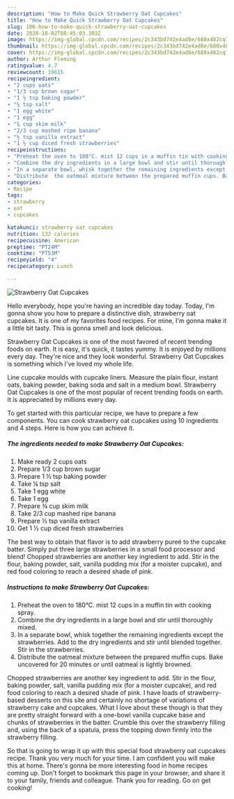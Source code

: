 ```yaml
---
description: "How to Make Quick Strawberry Oat Cupcakes"
title: "How to Make Quick Strawberry Oat Cupcakes"
slug: 106-how-to-make-quick-strawberry-oat-cupcakes
date: 2020-10-02T08:45:03.303Z
image: https://img-global.cpcdn.com/recipes/2c343bd742e4ad8e/680x482cq70/strawberry-oat-cupcakes-recipe-main-photo.jpg
thumbnail: https://img-global.cpcdn.com/recipes/2c343bd742e4ad8e/680x482cq70/strawberry-oat-cupcakes-recipe-main-photo.jpg
cover: https://img-global.cpcdn.com/recipes/2c343bd742e4ad8e/680x482cq70/strawberry-oat-cupcakes-recipe-main-photo.jpg
author: Arthur Fleming
ratingvalue: 4.7
reviewcount: 19615
recipeingredient:
- "2 cups oats"
- "1/3 cup brown sugar"
- "1 ½ tsp baking powder"
- "¼ tsp salt"
- "1 egg white"
- "1 egg"
- "¾ cup skim milk"
- "2/3 cup mashed ripe banana"
- "½ tsp vanilla extract"
- "1 ½ cup diced fresh strawberries"
recipeinstructions:
- "Preheat the oven to 180°C. mist 12 cups in a muffin tin with cooking spray."
- "Combine the dry ingredients in a large bowl and stir until thoroughly mixed."
- "In a separate bowl, whisk together the remaining ingredients except the strawberries. Add to the dry ingredients and stir until blended together. Stir in the strawberries."
- "Distribute  the oatmeal mixture between the prepared muffin cups. Bake uncovered for 20 minutes or until oatmeal is lightly browned."
categories:
- Recipe
tags:
- strawberry
- oat
- cupcakes

katakunci: strawberry oat cupcakes 
nutrition: 132 calories
recipecuisine: American
preptime: "PT24M"
cooktime: "PT53M"
recipeyield: "4"
recipecategory: Lunch

---
```



![Strawberry Oat Cupcakes](https://img-global.cpcdn.com/recipes/2c343bd742e4ad8e/680x482cq70/strawberry-oat-cupcakes-recipe-main-photo.jpg)

Hello everybody, hope you're having an incredible day today. Today, I'm gonna show you how to prepare a distinctive dish, strawberry oat cupcakes. It is one of my favorites food recipes. For mine, I'm gonna make it a little bit tasty. This is gonna smell and look delicious.

Strawberry Oat Cupcakes is one of the most favored of recent trending foods on earth. It is easy, it's quick, it tastes yummy. It is enjoyed by millions every day. They're nice and they look wonderful. Strawberry Oat Cupcakes is something which I've loved my whole life.

Line cupcake moulds with cupcake liners. Measure the plain flour, instant oats, baking powder, baking soda and salt in a medium bowl. Strawberry Oat Cupcakes is one of the most popular of recent trending foods on earth. It is appreciated by millions every day.


To get started with this particular recipe, we have to prepare a few components. You can cook strawberry oat cupcakes using 10 ingredients and 4 steps. Here is how you can achieve it.

<!--inarticleads1-->

##### The ingredients needed to make Strawberry Oat Cupcakes:

1. Make ready 2 cups oats
1. Prepare 1/3 cup brown sugar
1. Prepare 1 ½ tsp baking powder
1. Take ¼ tsp salt
1. Take 1 egg white
1. Take 1 egg
1. Prepare ¾ cup skim milk
1. Take 2/3 cup mashed ripe banana
1. Prepare ½ tsp vanilla extract
1. Get 1 ½ cup diced fresh strawberries


The best way to obtain that flavor is to add strawberry pureé to the cupcake batter. Simply put three large strawberries in a small food processor and blend! Chopped strawberries are another key ingredient to add. Stir in the flour, baking powder, salt, vanilla pudding mix (for a moister cupcake), and red food coloring to reach a desired shade of pink. 

<!--inarticleads2-->

##### Instructions to make Strawberry Oat Cupcakes:

1. Preheat the oven to 180°C. mist 12 cups in a muffin tin with cooking spray.
1. Combine the dry ingredients in a large bowl and stir until thoroughly mixed.
1. In a separate bowl, whisk together the remaining ingredients except the strawberries. Add to the dry ingredients and stir until blended together. Stir in the strawberries.
1. Distribute  the oatmeal mixture between the prepared muffin cups. Bake uncovered for 20 minutes or until oatmeal is lightly browned.


Chopped strawberries are another key ingredient to add. Stir in the flour, baking powder, salt, vanilla pudding mix (for a moister cupcake), and red food coloring to reach a desired shade of pink. I have loads of strawberry-based desserts on this site and certainly no shortage of variations of strawberry cake and cupcakes. What I love about these though is that they are pretty straight forward with a one-bowl vanilla cupcake base and chunks of strawberries in the batter. Crumble this over the strawberry filling and, using the back of a spatula, press the topping down firmly into the strawberry filling. 

So that is going to wrap it up with this special food strawberry oat cupcakes recipe. Thank you very much for your time. I am confident you will make this at home. There's gonna be more interesting food in home recipes coming up. Don't forget to bookmark this page in your browser, and share it to your family, friends and colleague. Thank you for reading. Go on get cooking!
